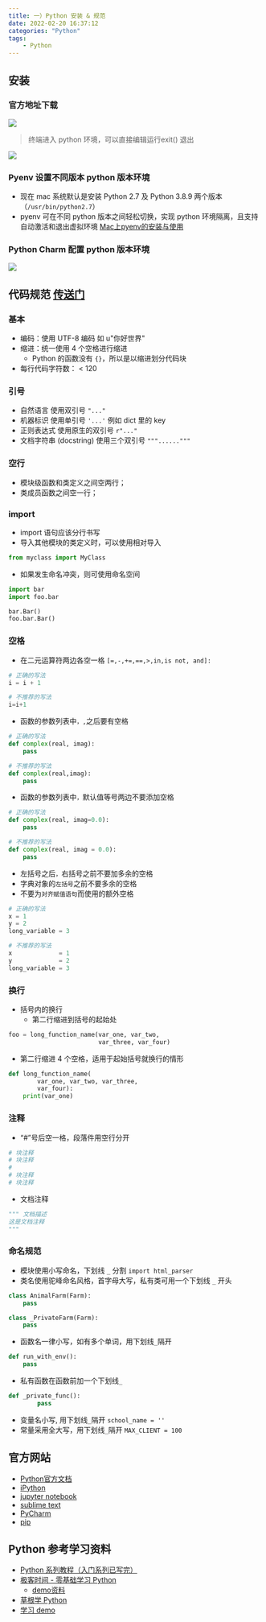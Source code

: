 ```yaml
---
title: 一）Python 安装 & 规范
date: 2022-02-20 16:37:12
categories: "Python"
tags:
	- Python
---
```



## 安装
### 官方地址下载
![](/images/2022/一）Python-安装-规范/1.png)

> 终端进入 python 环境，可以直接编辑运行exit() 退出

![](/images/2022/一）Python-安装-规范/2.png)
### Pyenv 设置不同版本 python 版本环境


- 现在 mac 系统默认是安装 Python 2.7 及 Python 3.8.9 两个版本  （`/usr/bin/python2.7`）
-  pyenv 可在不同 python 版本之间轻松切换，实现 python 环境隔离，且支持自动激活和退出虚拟环境 [Mac上pyenv的安装与使用](https://juejin.cn/post/7056800493753860103)


### Python Charm 配置 python 版本环境
![](/images/2022/一）Python-安装-规范/3.png)

## 代码规范  [传送门](https://www.readwithu.com/Article/codeSpecification/codeSpecification_first.html)
### 基本

- 编码：使用  UTF-8 编码 如 u"你好世界"
- 缩进：统一使用 4 个空格进行缩进 
   - Python 的函数没有  `{}`，所以是以缩进划分代码块
- 每行代码字符数： < 120


### 引号

- 自然语言 使用双引号 `"..."` 
- 机器标识 使用单引号  `'...'`  例如 dict 里的 key
- 正则表达式 使用原生的双引号 `r"..."`
- 文档字符串 (docstring) 使用三个双引号 `"""......"""`


### 空行

- 模块级函数和类定义之间空两行；
- 类成员函数之间空一行；


### import

- import 语句应该分行书写
- 导入其他模块的类定义时，可以使用相对导入 
```python
from myclass import MyClass
```

- 如果发生命名冲突，则可使用命名空间 
```python
import bar
import foo.bar

bar.Bar()
foo.bar.Bar()
```

### 空格

- 在二元运算符两边各空一格 `[=,-,+=,==,>,in,is not, and]:`
```python
# 正确的写法
i = i + 1

# 不推荐的写法
i=i+1
```

- 函数的参数列表中`，,`之后要有空格
```python
# 正确的写法
def complex(real, imag):
    pass

# 不推荐的写法
def complex(real,imag):
    pass
```


- 函数的参数列表中`，`默认值等号两边不要添加空格
```python
# 正确的写法
def complex(real, imag=0.0):
    pass

# 不推荐的写法
def complex(real, imag = 0.0):
    pass
```

- 左括号之后`，`右括号之前不要加多余的空格
- 字典对象的`左括号`之前不要多余的空格
- 不要为`对齐赋值语句`而使用的额外空格
```python
# 正确的写法
x = 1
y = 2
long_variable = 3

# 不推荐的写法
x             = 1
y             = 2
long_variable = 3
```


### 换行

- 括号内的换行
   - 第二行缩进到括号的起始处
```python
foo = long_function_name(var_one, var_two,
                         var_three, var_four)
```

   - 第二行缩进 4 个空格，适用于起始括号就换行的情形
```python
def long_function_name(
        var_one, var_two, var_three,
        var_four):
    print(var_one)
```


### 注释

- “#”号后空一格，段落件用空行分开
```python
# 块注释
# 块注释
#
# 块注释
# 块注释
```

- 文档注释 
```python
""" 文档描述
这是文档注释
"""
```


### 命名规范

- 模块使用小写命名，下划线 `_` 分割 `import html_parser`
- 类名使用驼峰命名风格，首字母大写，私有类可用一个下划线 `_` 开头
```python
class AnimalFarm(Farm):
    pass

class _PrivateFarm(Farm):
    pass
```

- 函数名一律小写，如有多个单词，用下划线`_`隔开
```python
def run_with_env():
    pass
```

- 私有函数在函数前加一个下划线`_`
```python
def _private_func():
        pass
```

- 变量名小写, 用下划线`_`隔开 `school_name = ''`
- 常量采用全大写，用下划线`_`隔开 `MAX_CLIENT = 100`	



## 官方网站				

- [Python官方文档 ](https://www.python.org/doc/ )
- [iPython](https://www.python.org/doc/ ) 
- [jupyter notebook ](http://jupyter-notebook.readthedocs.io/en/latest/ )
- [sublime text ](https://www.sublimetext.com )
- [PyCharm](https://www.jetbrains.com/pycharm/) 
- [pip](https://pip.pypa.io/en/stable/installing/ ) 



## Python 参考学习资料

- [Python 系列教程（入门系列已写完）](https://juejin.cn/post/6844903567715729415)
- [极客时间 - 零基础学习 Python ](https://time.geekbang.org/course/detail/98-8336)
   - [demo资料 ](https://gitee.com/geektime-geekbang/geekbangpython)
- [草根学 Python](https://www.readwithu.com/Article/PythonBasis/python1/Installation.html)
- [学习 demo](https://github.com/zeqinjie/python_demo)




 				
 			
 		
 	 
